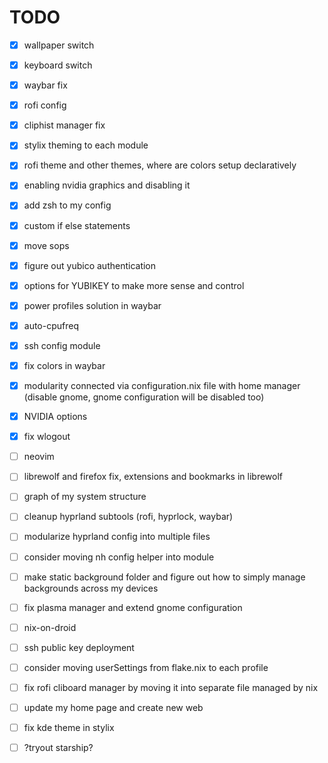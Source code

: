 # TODO

- [x] wallpaper switch
- [x] keyboard switch
- [x] waybar fix
- [x] rofi config
- [x] cliphist manager fix
- [x] stylix theming to each module
- [x] rofi theme and other themes, where are colors setup declaratively
- [x] enabling nvidia graphics and disabling it
- [x] add zsh to my config
- [x] custom if else statements
- [x] move sops
- [x] figure out yubico authentication
- [x] options for YUBIKEY to make more sense and control
- [x] power profiles solution in waybar
- [x] auto-cpufreq
- [x] ssh config module
- [x] fix colors in waybar
- [x] modularity connected via configuration.nix file with home manager (disable gnome, gnome configuration will be disabled too)
- [x] NVIDIA options
- [x] fix wlogout
- [ ] neovim
- [ ] librewolf and firefox fix, extensions and bookmarks in librewolf
- [ ] graph of my system structure
- [ ] cleanup hyprland subtools (rofi, hyprlock, waybar)
- [ ] modularize hyprland config into multiple files
- [ ] consider moving nh config helper into module
- [ ] make static background folder and figure out how to simply manage backgrounds across my devices
- [ ] fix plasma manager and extend gnome configuration
- [ ] nix-on-droid
- [ ] ssh public key deployment
- [ ] consider moving userSettings from flake.nix to each profile
- [ ] fix rofi cliboard manager by moving it into separate file managed by nix

- [ ] update my home page and create new web
- [ ] fix kde theme in stylix
- [ ] ?tryout starship?
